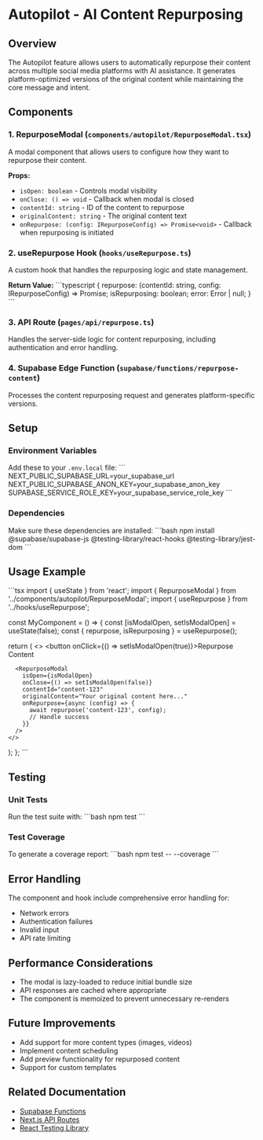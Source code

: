# Autopilot - AI Content Repurposing

## Overview
The Autopilot feature allows users to automatically repurpose their content across multiple social media platforms with AI assistance. It generates platform-optimized versions of the original content while maintaining the core message and intent.

## Components

### 1. RepurposeModal (`components/autopilot/RepurposeModal.tsx`)
A modal component that allows users to configure how they want to repurpose their content.

**Props:**
- `isOpen: boolean` - Controls modal visibility
- `onClose: () => void` - Callback when modal is closed
- `contentId: string` - ID of the content to repurpose
- `originalContent: string` - The original content text
- `onRepurpose: (config: IRepurposeConfig) => Promise<void>` - Callback when repurposing is initiated

### 2. useRepurpose Hook (`hooks/useRepurpose.ts`)
A custom hook that handles the repurposing logic and state management.

**Return Value:**
\`\`\`typescript
{
  repurpose: (contentId: string, config: IRepurposeConfig) => Promise<void>;
  isRepurposing: boolean;
  error: Error | null;
}
\`\`\`

### 3. API Route (`pages/api/repurpose.ts`)
Handles the server-side logic for content repurposing, including authentication and error handling.

### 4. Supabase Edge Function (`supabase/functions/repurpose-content`)
Processes the content repurposing request and generates platform-specific versions.

## Setup

### Environment Variables
Add these to your `.env.local` file:
\`\`\`
NEXT_PUBLIC_SUPABASE_URL=your_supabase_url
NEXT_PUBLIC_SUPABASE_ANON_KEY=your_supabase_anon_key
SUPABASE_SERVICE_ROLE_KEY=your_supabase_service_role_key
\`\`\`

### Dependencies
Make sure these dependencies are installed:
\`\`\`bash
npm install @supabase/supabase-js @testing-library/react-hooks @testing-library/jest-dom
\`\`\`

## Usage Example

\`\`\`tsx
import { useState } from 'react';
import { RepurposeModal } from '../components/autopilot/RepurposeModal';
import { useRepurpose } from '../hooks/useRepurpose';

const MyComponent = () => {
  const [isModalOpen, setIsModalOpen] = useState(false);
  const { repurpose, isRepurposing } = useRepurpose();

  return (
    <>
      <button onClick={() => setIsModalOpen(true)}>Repurpose Content</button>
      
      <RepurposeModal
        isOpen={isModalOpen}
        onClose={() => setIsModalOpen(false)}
        contentId="content-123"
        originalContent="Your original content here..."
        onRepurpose={async (config) => {
          await repurpose('content-123', config);
          // Handle success
        }}
      />
    </>
  );
};
\`\`\`

## Testing

### Unit Tests
Run the test suite with:
\`\`\`bash
npm test
\`\`\`

### Test Coverage
To generate a coverage report:
\`\`\`bash
npm test -- --coverage
\`\`\`

## Error Handling
The component and hook include comprehensive error handling for:
- Network errors
- Authentication failures
- Invalid input
- API rate limiting

## Performance Considerations
- The modal is lazy-loaded to reduce initial bundle size
- API responses are cached where appropriate
- The component is memoized to prevent unnecessary re-renders

## Future Improvements
- Add support for more content types (images, videos)
- Implement content scheduling
- Add preview functionality for repurposed content
- Support for custom templates

## Related Documentation
- [Supabase Functions](https://supabase.com/docs/guides/functions)
- [Next.js API Routes](https://nextjs.org/docs/api-routes/introduction)
- [React Testing Library](https://testing-library.com/docs/react-testing-library/intro/)
